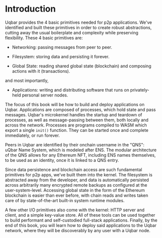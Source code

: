 # Introduction

Uqbar provides the 4 basic primitives needed for p2p applications. We've identified and built these primitives in order to create robust abstractions, cutting away the usual boilerplate and complexity while preserving flexibility. These 4 basic primitives are:

- Networking: passing messages from peer to peer.

- Filesystem: storing data and persisting it forever.

- Global State: reading shared global state (blockchain) and composing actions with it (transactions).

and most importantly,
- Applications: writing and distributing software that runs on privately-held personal server nodes.

The focus of this book will be how to build and deploy applications on Uqbar. Applications are composed of processes, which hold state and pass messages. Uqbar's microkernel handles the startup and teardown of processes, as well as message-passing between them, both locally and across the network. Processes are programs compiled to WASM which export a single `init()` function. They can be started once and complete immediately, or run forever.

Peers in Uqbar are identified by their onchain username in the "QNS": uQbar Name System, which is modeled after ENS. The modular architecture of the QNS allows for any Ethereum NFT, including ENS names themselves, to be used as an identity, once it is linked to a QNS entry.

Since data persistence and blockchain access are such fundamental primitives for p2p apps, we've built them into the kernel. The filesystem is abstracted away from the developer, and data is automatically persisted across arbitrarily many encrypted remote backups as configured at the user-system-level. Accessing global state in the form of the Ethereum blockchain is easier than ever before, with chain reads and writes taken care of by state-of-the-art built-in system runtime modules.

A few other I/O primitives also come with the kernel: HTTP server and client, and a simple key-value store. All of these tools can be used together to build performant and self-custodied full-stack applications. Finally, by the end of this book, you will learn how to deploy said applications to the Uqbar network, where they will be discoverably by any user with a Uqbar node.
